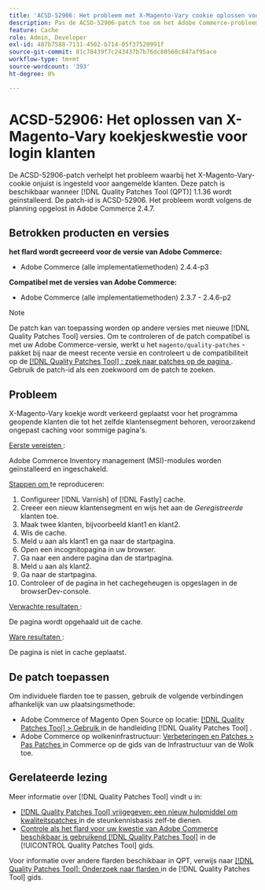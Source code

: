 ```yaml
---
title: 'ACSD-52906: Het probleem met X-Magento-Vary cookie oplossen voor het in cache plaatsen van aangemelde klanten'
description: Pas de ACSD-52906-patch toe om het Adobe Commerce-probleem op te lossen waarbij het X-Magento-Vary-cookie onjuist is ingesteld voor aangemelde klanten.
feature: Cache
role: Admin, Developer
exl-id: 487b7588-7131-4502-b714-05f37520991f
source-git-commit: 81c78439f7c243437b7b76dc80560c847af95ace
workflow-type: tm+mt
source-wordcount: '393'
ht-degree: 0%

---
```


# ACSD-52906: Het oplossen van X-Magento-Vary koekjeskwestie voor login klanten

De ACSD-52906-patch verhelpt het probleem waarbij het X-Magento-Vary-cookie onjuist is ingesteld voor aangemelde klanten. Deze patch is beschikbaar wanneer [!DNL Quality Patches Tool (QPT)] 1.1.36 wordt geïnstalleerd. De patch-id is ACSD-52906. Het probleem wordt volgens de planning opgelost in Adobe Commerce 2.4.7.

## Betrokken producten en versies

**het flard wordt gecreeerd voor de versie van Adobe Commerce:**

* Adobe Commerce (alle implementatiemethoden) 2.4.4-p3

**Compatibel met de versies van Adobe Commerce:**

* Adobe Commerce (alle implementatiemethoden) 2.3.7 - 2.4.6-p2

>[!NOTE]
>
>De patch kan van toepassing worden op andere versies met nieuwe [!DNL Quality Patches Tool] versies. Om te controleren of de patch compatibel is met uw Adobe Commerce-versie, werkt u het `magento/quality-patches` -pakket bij naar de meest recente versie en controleert u de compatibiliteit op de [[!DNL Quality Patches Tool] : zoek naar patches op de pagina ](https://experienceleague.adobe.com/tools/commerce-quality-patches/index.html) . Gebruik de patch-id als een zoekwoord om de patch te zoeken.

## Probleem

X-Magento-Vary koekje wordt verkeerd geplaatst voor het programma geopende klanten die tot het zelfde klantensegment behoren, veroorzakend ongepast caching voor sommige pagina&#39;s.

<u> Eerste vereisten </u>:

Adobe Commerce Inventory management (MSI)-modules worden geïnstalleerd en ingeschakeld.

<u> Stappen om </u> te reproduceren:

1. Configureer [!DNL Varnish] of [!DNL Fastly] cache.
1. Creeer een nieuw klantensegment en wijs het aan de *Geregistreerde* klanten toe.
1. Maak twee klanten, bijvoorbeeld klant1 en klant2.
1. Wis de cache.
1. Meld u aan als klant1 en ga naar de startpagina.
1. Open een incognitopagina in uw browser.
1. Ga naar een andere pagina dan de startpagina.
1. Meld u aan als klant2.
1. Ga naar de startpagina.
1. Controleer of de pagina in het cachegeheugen is opgeslagen in de browserDev-console.

<u> Verwachte resultaten </u>:

De pagina wordt opgehaald uit de cache.

<u> Ware resultaten </u>:

De pagina is niet in cache geplaatst.

## De patch toepassen

Om individuele flarden toe te passen, gebruik de volgende verbindingen afhankelijk van uw plaatsingsmethode:

* Adobe Commerce of Magento Open Source op locatie: [[!DNL Quality Patches Tool]  > Gebruik ](/help/tools/quality-patches-tool/usage.md) in de handleiding [!DNL Quality Patches Tool] .
* Adobe Commerce op wolkeninfrastructuur: [ Verbeteringen en Patches > Pas Patches ](https://experienceleague.adobe.com/docs/commerce-cloud-service/user-guide/develop/upgrade/apply-patches.html) in Commerce op de gids van de Infrastructuur van de Wolk toe.

## Gerelateerde lezing

Meer informatie over [!DNL Quality Patches Tool] vindt u in:

* [[!DNL Quality Patches Tool]  vrijgegeven: een nieuw hulpmiddel om kwaliteitspatches ](https://experienceleague.adobe.com/en/docs/commerce-knowledge-base/kb/announcements/commerce-announcements/magento-quality-patches-released-new-tool-to-self-serve-quality-patches) in de steunkennisbasis zelf-te dienen.
* [ Controle als het flard voor uw kwestie van Adobe Commerce beschikbaar is gebruikend  [!DNL Quality Patches Tool]](/help/tools/quality-patches-tool/patches-available-in-qpt/check-patch-for-magento-issue-with-magento-quality-patches.md) in de [!UICONTROL Quality Patches Tool] gids.


Voor informatie over andere flarden beschikbaar in QPT, verwijs naar [[!DNL Quality Patches Tool]: Onderzoek naar flarden ](https://experienceleague.adobe.com/tools/commerce-quality-patches/index.html) in de [!DNL Quality Patches Tool] gids.
